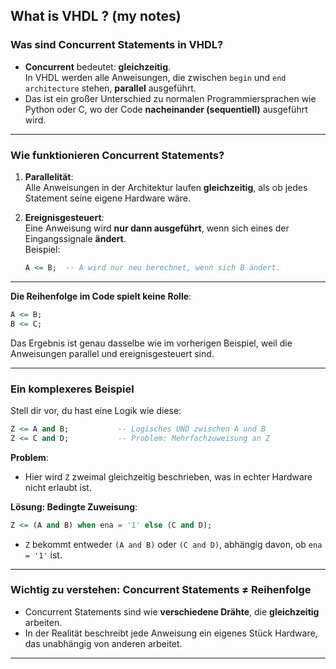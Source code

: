 What is VHDL ? (my notes)
---

### **Was sind Concurrent Statements in VHDL?**
- **Concurrent** bedeutet: **gleichzeitig**.  
  In VHDL werden alle Anweisungen, die zwischen `begin` und `end architecture` stehen, **parallel** ausgeführt.
- Das ist ein großer Unterschied zu normalen Programmiersprachen wie Python oder C, wo der Code **nacheinander (sequentiell)** ausgeführt wird.

---

### **Wie funktionieren Concurrent Statements?**
1. **Parallelität**:  
   Alle Anweisungen in der Architektur laufen **gleichzeitig**, als ob jedes Statement seine eigene Hardware wäre.  
   
2. **Ereignisgesteuert**:  
   Eine Anweisung wird **nur dann ausgeführt**, wenn sich eines der Eingangssignale **ändert**.  
   Beispiel:
   ```vhdl
   A <= B;  -- A wird nur neu berechnet, wenn sich B ändert.
   ```

---

**Die Reihenfolge im Code spielt keine Rolle**:
```vhdl
A <= B;
B <= C;
```
Das Ergebnis ist genau dasselbe wie im vorherigen Beispiel, weil die Anweisungen parallel und ereignisgesteuert sind.

---

### **Ein komplexeres Beispiel**
Stell dir vor, du hast eine Logik wie diese:
```vhdl
Z <= A and B;           -- Logisches UND zwischen A und B
Z <= C and D;           -- Problem: Mehrfachzuweisung an Z
```

**Problem**:
- Hier wird `Z` zweimal gleichzeitig beschrieben, was in echter Hardware nicht erlaubt ist.

**Lösung: Bedingte Zuweisung**:
```vhdl
Z <= (A and B) when ena = '1' else (C and D);
```
- `Z` bekommt entweder `(A and B)` oder `(C and D)`, abhängig davon, ob `ena = '1'` ist.

---

### **Wichtig zu verstehen: Concurrent Statements ≠ Reihenfolge**
- Concurrent Statements sind wie **verschiedene Drähte**, die **gleichzeitig** arbeiten.
- In der Realität beschreibt jede Anweisung ein eigenes Stück Hardware, das unabhängig von anderen arbeitet.

---

